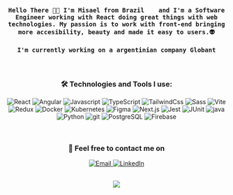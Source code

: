 <h4 align="center"><samp>Hello There 👋🏼 I'm Misael from Brazil <img src="https://user-images.githubusercontent.com/47995046/91626906-6efbab80-e989-11ea-99ec-88424cd8b2db.png" width="16"/> and I'm a Software Engineer working with React doing great things with web technologies. My passion is to work with front-end bringing more accesibility, beauty and made it easy to users.👽</samp></h4>

<h4 align="center"><samp>I'm currently working on a argentinian company <strong>Globant</strong> </samp></h4>

</br> 

<h3 align="center">🛠 Technologies and Tools I use:</h3>

<p align="center">
  <img alt="React" src="https://img.shields.io/badge/-React-%23282C34?style=for-the-badge&logo=react" /> 
  <img alt="Angular" src="https://img.shields.io/badge/-Angular-ffffff?style=for-the-badge&logo=angular&logoColor=de2e31" /> 
  <img alt="Javascript" src="https://img.shields.io/badge/-JavaScript-%23F7DF1C?style=for-the-badge&logo=javascript&logoColor=000000&labelColor=%23F7DF1C&color=%23FFCE5A" /> 
  <img alt="TypeScript" src="https://img.shields.io/badge/-TypeScript-007ACC?style=for-the-badge&logo=typescript&logoColor=white" /> 
  <img alt="TailwindCss" src="https://img.shields.io/badge/-TailwindCss-%231a202c?style=for-the-badge&logo=tailwind-css" />
  <img alt="Sass" src="https://img.shields.io/badge/-Sass-%23CC6699?style=for-the-badge&logo=sass&logoColor=ffffff" /> 
  <img alt="Vite" src="https://img.shields.io/badge/-Vite-%23F7DF1C?style=for-the-badge&logo=vite&logoColor=007ACC" /> 
  <img alt="Redux" src="https://img.shields.io/badge/-Redux-%231a202c?style=for-the-badge&logo=redux&logoColor=ffffff" />
  <img alt="Docker" src="https://img.shields.io/badge/-Docker-ffffff?style=for-the-badge&logo=docker&logoColor=007ACC" />
  <img alt="Kubernetes" src="https://img.shields.io/badge/-Kubernetes-000000?style=for-the-badge&logo=kubernetes&logoColor=00264d" />
  <img alt="Figma" src="https://img.shields.io/badge/-Figma-ffffff?style=for-the-badge&logo=figma&logoColor=000000" />
  <img alt="Next.js" src="https://img.shields.io/badge/-Nextjs-%231a202c?style=for-the-badge&logo=nextdotjs&logoColor=41ea07" />
  <img alt="Jest" src="https://img.shields.io/badge/-JEST-ffffff?style=for-the-badge&logo=jest&logoColor=de2e31" />
  <img alt="JUnit" src="https://img.shields.io/badge/-JUnit-%23646CFF?style=for-the-badge&logo=junit5&logoColor=ffffff" />
  <img alt="java" src="https://img.shields.io/badge/-Java-ffffff?style=for-the-badge&logo=java&logoColor=de2e31" /> 
  <img alt="Python" src="https://img.shields.io/badge/-Python-00264d?style=for-the-badge&logo=python&logoColor=f6c500" />
  <img alt="git" src="https://img.shields.io/badge/-Git-ffffff?style=for-the-badge&logo=git&logoColor=#e84e32" />
  <img alt="PostgreSQL" src="https://img.shields.io/badge/-PostgreSQL-ffffff?style=for-the-badge&logo=postgresql&logoColor=00264d" /> 
  <img alt="Firebase" src="https://img.shields.io/badge/-Firebase-1a1a1a?style=for-the-badge&logo=firebase&logoColor=ffcb2f" />   
</p>
  
</br>

<h3 align="center">📱 Feel free to contact me on</h3>
<p align="center">
  <a href="mailto:misaelkelviny@gmail.com">
    <img alt="Email" src="https://img.shields.io/badge/email-%2312100E.svg?&style=for-the-badge&logo=gmail&logoColor=orange" />
  </a>
  <a href="https://www.linkedin.com/in/misael-kelviny/">
    <img alt="LinkedIn" src="https://img.shields.io/badge/linkedin-%2312100E.svg?&style=for-the-badge&logo=linkedin&logoColor=orange" />
  </a>
</p>

</br>

<div align="center"><img src="https://github-readme-stats.vercel.app/api?username=MisaelKelviny&bg_color=30,343a40,010101&show_icons=true&title_color=41ea07&text_color=41ea07" align="center" /></div>
